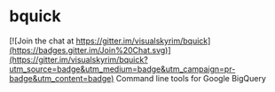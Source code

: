 # bquick

[![Join the chat at https://gitter.im/visualskyrim/bquick](https://badges.gitter.im/Join%20Chat.svg)](https://gitter.im/visualskyrim/bquick?utm_source=badge&utm_medium=badge&utm_campaign=pr-badge&utm_content=badge)
Command line tools for Google BigQuery
